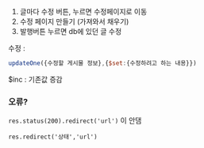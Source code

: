 1. 글마다 수정 버튼, 누르면 수정페이지로 이동
2. 수정 페이지 만들기 (가져와서 채우기)
3. 발행버튼 누르면 db에 있던 글 수정

수정 :

```js
updateOne({수정할 게시물 정보},{$set:{수정하려고 하는 내용}})
```

$inc : 기존값 증감

### 오류?

`res.status(200).redirect('url')` 이 안댐

`res.redirect('상태','url')`

